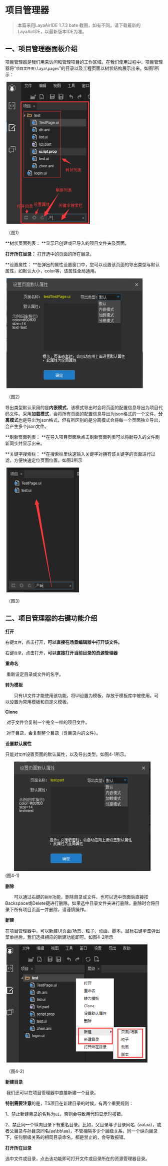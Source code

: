 # 项目管理器

> 本篇采用LayaAirIDE 1.7.3 bate 截图，如有不同，请下载最新的LayaAirIDE，以最新版本IDE为准。

## 一、项目管理器面板介绍

​         项目管理器是我们用来访问和管理项目的工作区域。在我们使用过程中，项目管理器将“`项目文件夹\laya\pages`”的目录以及工程页面以树状结构展示出来。如图1所示：

​        ![blob.png](img/1.png)        

​        （图1）

**树状页面列表： **显示已创建或已导入的项目文件夹及页面。

**打开所在目录：** 打开选中的页面的所在目录。

**设置属性： **在弹出的属性设置窗口中，您可以设置该页面的导出类型与默认属性，如默认大小，color等，该属性全局通用。

​        ![blob.png](img/2.png)

​        （图2）           

​        导出类型默认采用的是**内嵌模式**，该模式导出时会将页面的配置信息导出为项目代码文件。采用**加载模式**，会将所有页面的配置信息导出为json格式的一个文件。**分离模式**也是导出为json格式，但有所区别的是分离模式会将每一个页面独立导出，会产生多个json文件。 

**刷新页面列表： **在导入项目页面后点击刷新页面列表可以将新导入的文件刷新同步并显示出来。

**关键字搜索栏： **在搜索栏里快速输入关键字对拥有该关键字的页面进行过滤，方便快速定位页面位置。如图3所示

​        ![blob.png](img/3.png)        

​        （图3）

 

## 二、项目管理器的右键功能介绍

**打开**

​        右键`文件`，点击打开，**可以直接在场景编辑器中打开该文件。**

​        右键`目录`，点击打开，**可以直接打开当前目录的资源管理器**

**重命名**

​        重新设定目录或文件的名字。

**转为模板**

　　只有UI文件才能使用该功能，将UI设置为模板，存放于模板库中被使用。可以设置为常用模板和自定义模板。

**Clone**

​        对于文件会复制一个完全一样的项目文件。

​        对于目录，会复制整个目录（含目录内的文件）。

**设置默认属性**

​        只能对`文件`设置页面的默认属性，以及导出类型。如图4-1所示。

　　![图4-1](img/4-1.png) <br /> (图4-1)

**删除**

　　可以通过右键的`删除`功能，删除目录或文件。也可以选中页面后直接按Backspace或Delete键进行删除。如果选中目录文件夹进行删除，删除时会将目录下所有项目页面一并删除，请谨慎操作。

**新建**

​        在项目管理器中，可以新建UI页面/场景、粒子、动画、脚本。鼠标右键单击弹出菜单栏后，我们选择相应的新建功能即可。如图4-2所示

​        ![blob.png](img/4-2.png)

​        （图4-2）

 **新建目录**

​        我们还可以在项目管理器中直接新建一个目录。

​	**特别需要注意**的是，TS项目在新建目录的时候，有两个重要规则：

​	1、禁止新建目录的名称为`ui`，否则会导致用代码显示时报错。

​	2、禁止同一个纵向目录下有重名目录。比如，父目录与子目录同名（aa\aa），或者父目录与孙目录同名(aa\bb\aa)，不管相隔多少个层级关系，同一个纵向目录下，任何层级关系的相同目录命名，都是禁止的，会导致报错。

**打开所在目录**

​        选中文件或目录，点击该功能即可打开文件或目录所在的资源管理器目录。


